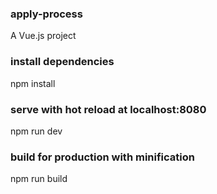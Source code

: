 ### apply-process
A Vue.js project
### install dependencies
npm install
### serve with hot reload at localhost:8080
npm run dev
### build for production with minification
npm run build
